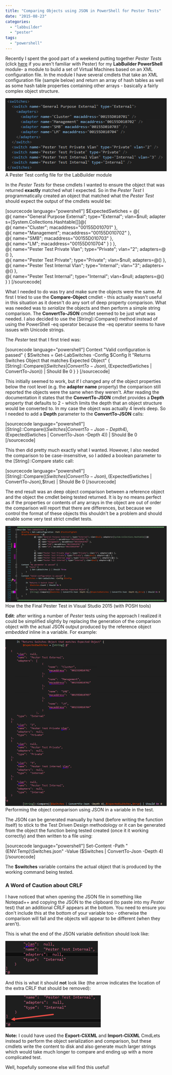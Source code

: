 ```yaml
---
title: "Comparing Objects using JSON in PowerShell for Pester Tests"
date: "2015-08-23"
categories:
  - "labbuilder"
  - "pester"
tags:
  - "powershell"
---
```


Recently I spent the good part of a weekend putting together _Pester Tests_ (click [here](http://www.powershellmagazine.com/2014/03/12/get-started-with-pester-powershell-unit-testing-framework/) if you aren't familiar with Pester) for my **LabBuilder PowerShell** module- a module to build a set of Virtual Machines based on an XML configuration file. In the module I have several cmdlets that take an XML configuration file (sample below) and return an array of hash tables as well as some hash table properties containing other arrays - basically a fairly complex object structure.

[![A Pester Test config file for the LabBuilder module](/images/ss_vs_pestertestconfigsample.png)](/images/ss_vs_pestertestconfigsample.png) A Pester Test config file for the LabBuilder module

In the _Pester Tests_ for these cmdlets I wanted to ensure the object that was returned **exactly** matched what I expected. So in the _Pester Test_ I programmatically created an object that matched what the _Pester Test_ should expect the output of the cmdlets would be:

\[sourcecode language="powershell"\] $ExpectedSwtiches&nbsp;=&nbsp;@(&nbsp; @{&nbsp;name="General&nbsp;Purpose&nbsp;External";&nbsp;type="External";&nbsp;vlan=$null;&nbsp;adapters=\[System.Collections.Hashtable\[\]\]@( @{&nbsp;name="Cluster";&nbsp;macaddress="00155D010701"&nbsp;}, @{&nbsp;name="Management";&nbsp;macaddress="00155D010702"&nbsp;}, @{&nbsp;name="SMB";&nbsp;macaddress="00155D010703"&nbsp;}, @{&nbsp;name="LM";&nbsp;macaddress="00155D010704"&nbsp;} ) }, @{&nbsp;name="Pester&nbsp;Test&nbsp;Private&nbsp;Vlan";&nbsp;type="Private";&nbsp;vlan="2";&nbsp;adapters=@()&nbsp;}, @{&nbsp;name="Pester&nbsp;Test&nbsp;Private";&nbsp;type="Private";&nbsp;vlan=$null;&nbsp;adapters=@()&nbsp;}, @{&nbsp;name="Pester&nbsp;Test&nbsp;Internal&nbsp;Vlan";&nbsp;type="Internal";&nbsp;vlan="3";&nbsp;adapters=@()&nbsp;}, @{&nbsp;name="Pester&nbsp;Test&nbsp;Internal";&nbsp;type="Internal";&nbsp;vlan=$null;&nbsp;adapters=@()&nbsp;} ) \[/sourcecode\]

What I needed to do was try and make sure the objects were the same. At first I tried to use the **Compare-Object** cmdlet - this actually wasn't useful in this situation as it doesn't do any sort of deep property comparison. What was needed was to _serialize_ the objects and then perform a simple string comparison. The **ConvertTo-JSON** cmdlet seemed to be just what was needed. I also decided to use the \[String\]::Compare() method instead of using the PowerShell -eq operator because the -eq operator seems to have issues with Unicode strings.

The _Pester_ test that I first tried was:

\[sourcecode language="powershell"\] Context "Valid configuration is passed" { $Switches = Get-LabSwitches -Config $Config It "Returns Switches Object that matches Expected Object" { \[String\]::Compare(($Switches | ConvertTo-Json),($ExpectedSwtiches | ConvertTo-Json)) | Should Be 0 } } \[/sourcecode\]

This initially seemed to work, but if I changed any of the object properties below the root level (e.g. the **adapter name** property) the comparison still reported the objects were the same when they weren't. After reading the documentation it states that the **ConvertTo-JSON** cmdlet provides a **Depth** property that defaults to 2 - which limits the depth that an object structure would be converted to. In my case the object was actually 4 levels deep. So I needed to add a **Depth** parameter to the **ConvertTo-JSON** calls:

\[sourcecode language="powershell"\] \[String\]::Compare(($Switches | ConvertTo-Json -Depth 4),($ExpectedSwtiches | ConvertTo-Json -Depth 4)) | Should Be 0 \[/sourcecode\]

This then did pretty much exactly what I wanted. However, I also needed the comparison to be case-insensitive, so I added a boolean parameter to the \[String\]::Compare static call:

\[sourcecode language="powershell"\] \[String\]::Compare(($Switches | ConvertTo-Json),($ExpectedSwtiches | ConvertTo-Json),$true) | Should Be 0 \[/sourcecode\]

The end result was an deep object comparison between a reference object and the object the cmdlet being tested returned. It is by no means perfect as if the properties or contents of any arrays in the object are out of order the comparison will report that there are differences, but because we control the format of these objects this shouldn't be a problem and should enable some very test strict cmdlet tests.

[![How the the Final Pester Test in Visual Studio 2015 (with POSH tools)](/images/ss_vs_pestertest_object_comparison.png?w=660)](/images/ss_vs_pestertest_object_comparison.png)
How the the Final Pester Test in Visual Studio 2015 (with POSH tools)

**Edit**: after writing a number of _Pester_ tests using the approach I realized it could be simplified slightly by replacing the generation of the comparison object with the actual JSON output produced by the reference object _embedded_ inline in a variable. For example:

[![Performing the object comparison using JSON in a variable in the test.](/images/ss_vs_pestertest_inline_json1.png?w=660)](/images/ss_vs_pestertest_inline_json1.png)
Performing the object comparison using JSON in a variable in the test.

The JSON can be generated manually by hand (before writing the function itself) to stick to the Test Driven Design methodology or it can be generated from the object the function being tested created (once it it working correctly) and then written to a file using:

\[sourcecode language="powershell"\] Set-Content -Path "$($ENV:Temp)\\Switches.json" -Value ($Switches | ConvertTo-Json -Depth 4) \[/sourcecode\]

The **$switches** variable contains the actual object that is produced by the  working command being tested.

### A Word of Caution about CRLF

I have noticed that when opening the JSON file in something like Notepad++ and copying the JSON to the clipboard (to paste into my _Pester_ test) that an additional CRLF appears at the bottom. You need to ensure you don't include this at the bottom of your variable too - otherwise the comparison will fail and the objects will appear to be different (when they aren't).

This is what the end of the JSON variable definition should look like:

[![Good JSON CRLF Formatting](/images/ss_vs_pestertest_inline_json_good.png)](/images/ss_vs_pestertest_inline_json_good.png)

And this is what it should **not** look like (the arrow indicates the location of the extra CRLF that should be removed):

[![Good JSON CRLF formatting](/images/ss_vs_pestertest_inline_json_bad.png)](/images/ss_vs_pestertest_inline_json_bad.png)

**Note:** I could have used the **Export-CliXML** and **Import-CliXML** CmdLets instead to perform the object serialization and comparison, but these cmdlets write the content to disk and also generate much larger strings which would take much longer to compare and ending up with a more complicated test.

Well, hopefully someone else will find this useful!

